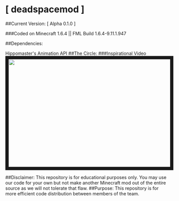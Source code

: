 # [ deadspacemod ]

##Current Version: [ Alpha 0.1.0 ]

###Coded on Minecraft 1.6.4 || FML Build 1.6.4-9.11.1.947

##Dependencies:

Hippomaster's Animation API
##The Circle:
###Inspirational Video
<a href="http://www.youtube.com/watch?feature=player_embedded&v=mGbPlTnipCg
" target="_blank"><img src="http://img.youtube.com/vi/mGbPlTnipCg/0.jpg" 
 width="583" height="337" border="10" /></a>

##Disclaimer:
This repository is for educational purposes only. You may use our code for your own but not make another Minecraft mod out of the entire source as we will not tolerate that flaw.
##Purpose:
This repository is for more efficient code distribution between members of the team.



